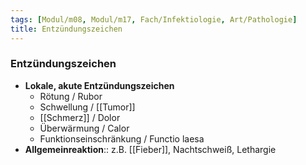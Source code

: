 ```yaml
---
tags: [Modul/m08, Modul/m17, Fach/Infektiologie, Art/Pathologie]
title: Entzündungszeichen
---
```

### Entzündungszeichen
- **Lokale, akute Entzündungszeichen**
	- Rötung / Rubor
	- Schwellung / [[Tumor]]
	- [[Schmerz]] / Dolor
	- Überwärmung / Calor
	- Funktionseinschränkung / Functio laesa
- **Allgemeinreaktion**:: z.B. [[Fieber]], Nachtschweiß, Lethargie